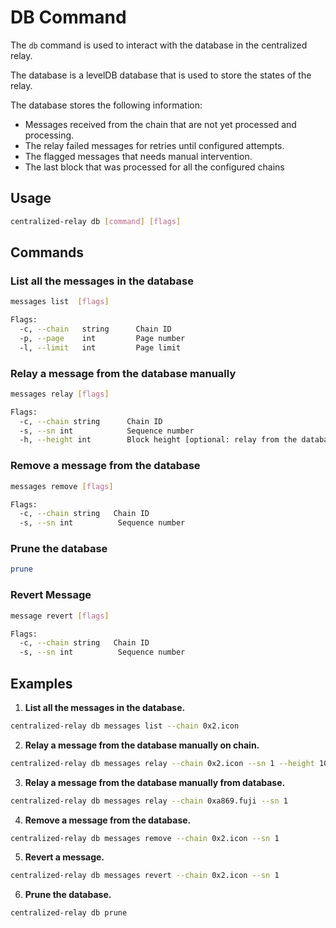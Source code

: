 # DB Command

The `db` command is used to interact with the database in the centralized relay.

The database is a levelDB database that is used to store the states of the relay.

The database stores the following information:

- Messages received from the chain that are not yet processed and processing.
- The relay failed messages for retries until configured attempts.
- The flagged messages that needs manual intervention.
- The last block that was processed for all the configured chains

## Usage

```bash
centralized-relay db [command] [flags]
```

## Commands

### List all the messages in the database

```bash
messages list  [flags]

Flags:
  -c, --chain   string      Chain ID
  -p, --page    int         Page number
  -l, --limit   int         Page limit
```

### Relay a message from the database manually

```bash
messages relay [flags]

Flags:
  -c, --chain string      Chain ID
  -s, --sn int            Sequence number
  -h, --height int        Block height [optional: relay from the database instead if unspecified]
```

### Remove a message from the database

```bash
messages remove [flags]

Flags:
  -c, --chain string   Chain ID
  -s, --sn int          Sequence number
```

### Prune the database

```bash
prune
```

### Revert Message

```bash
message revert [flags]

Flags:
  -c, --chain string   Chain ID
  -s, --sn int          Sequence number
```

## Examples

1. **List all the messages in the database.**

```bash
centralized-relay db messages list --chain 0x2.icon
```

2. **Relay a message from the database manually on chain.**

```bash
centralized-relay db messages relay --chain 0x2.icon --sn 1 --height 100
```

3. **Relay a message from the database manually from database.**

```bash
centralized-relay db messages relay --chain 0xa869.fuji --sn 1
```

4. **Remove a message from the database.**

```bash
centralized-relay db messages remove --chain 0x2.icon --sn 1
```

5. **Revert a message.**

```bash
centralized-relay db messages revert --chain 0x2.icon --sn 1
```

6. **Prune the database.**

```bash
centralized-relay db prune
```
